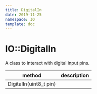```yaml
---
title: DigitalIn
date: 2019-11-25
namespace: IO
template: doc
---
```


# IO::DigitalIn

A class to interact with digital input pins.

method|description
------|-----------
DigitalIn(uint8_t pin)|